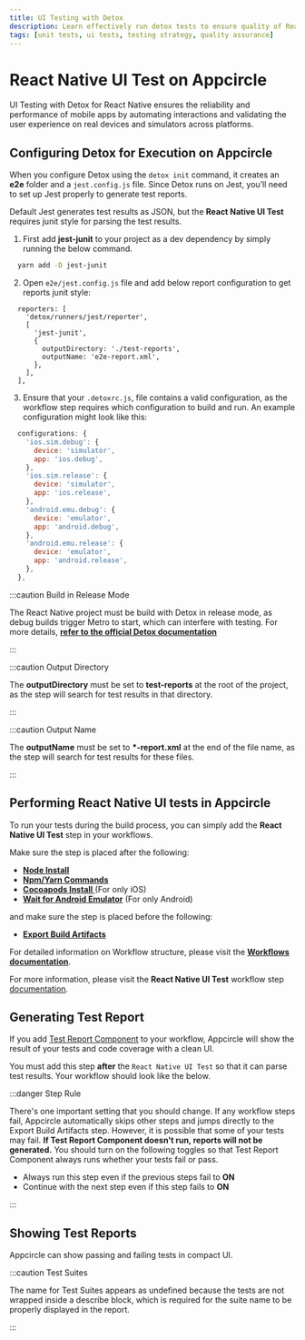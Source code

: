 ```yaml
---
title: UI Testing with Detox
description: Learn effectively run detox tests to ensure quality of React Native projects
tags: [unit tests, ui tests, testing strategy, quality assurance]
---
```


# React Native UI Test on Appcircle

UI Testing with Detox for React Native ensures the reliability and performance of mobile apps by automating interactions and validating the user experience on real devices and simulators across platforms.

## Configuring Detox for Execution on Appcircle

When you configure Detox using the `detox init` command, it creates an **e2e** folder and a `jest.config.js` file. Since Detox runs on Jest, you’ll need to set up Jest properly to generate test reports.

Default Jest generates test results as JSON, but the **React Native UI Test** requires junit style for parsing the test results.

1. First add **jest-junit** to your project as a dev dependency by simply running the below command.

```bash
  yarn add -D jest-junit
```

2. Open `e2e/jest.config.js` file and add below report configuration to get reports junit style:

```
  reporters: [
    'detox/runners/jest/reporter',
    [
      'jest-junit',
      {
        outputDirectory: './test-reports',
        outputName: 'e2e-report.xml',
      },
    ],
  ],
```

3. Ensure that your `.detoxrc.js`, file contains a valid configuration, as the workflow step requires which configuration to build and run. An example configuration might look like this:

```js
  configurations: {
    'ios.sim.debug': {
      device: 'simulator',
      app: 'ios.debug',
    },
    'ios.sim.release': {
      device: 'simulator',
      app: 'ios.release',
    },
    'android.emu.debug': {
      device: 'emulator',
      app: 'android.debug',
    },
    'android.emu.release': {
      device: 'emulator',
      app: 'android.release',
    },
  },
```

:::caution Build in Release Mode

The React Native project must be build with Detox in release mode, as debug builds trigger Metro to start, which can interfere with testing. For more details, [**refer to the official Detox documentation**](https://wix.github.io/Detox/docs/introduction/preparing-for-ci)

:::

:::caution Output Directory

The **outputDirectory** must be set to **test-reports** at the root of the project, as the step will search for test results in that directory.

:::

:::caution Output Name

The **outputName** must be set to **\*-report.xml** at the end of the file name, as the step will search for test results for these files.

:::

## Performing React Native UI tests in Appcircle

To run your tests during the build process, you can simply add the **React Native UI Test** step in your workflows.

Make sure the step is placed after the following:

- [**Node Install**](/workflows/react-native-specific-workflow-steps/node-install)
- [**Npm/Yarn Commands**](/workflows/react-native-specific-workflow-steps/npm-yarn-commands)
- [**Cocoapods Install** ](/workflows/ios-specific-workflow-steps/cocoapods-install) (For only iOS)
- [**Wait for Android Emulator**](/workflows/android-specific-workflow-steps/wait-for-android-emulator) (For only Android)

and make sure the step is placed before the following:

- [**Export Build Artifacts**](/workflows/common-workflow-steps/export-build-artifacts)

For detailed information on Workflow structure, please visit the [**Workflows documentation**](/workflows).

For more information, please visit the **React Native UI Test** workflow step [documentation](/workflows/react-native-specific-workflow-steps/react-native-ui-test#prerequisites).


## Generating Test Report

If you add [Test Report Component](https://github.com/appcircleio/appcircle-test-report-component) to your workflow, Appcircle will show the result of your tests and code coverage with a clean UI.

<Screenshot url='https://cdn.appcircle.io/docs/assets/test-reports.png' />

You must add this step **after** the `React Native UI Test` so that it can parse test results. Your workflow should look like the below.

<Screenshot url='https://cdn.appcircle.io/docs/assets/BE4404New-testReport.png' />

:::danger Step Rule

There's one important setting that you should change. If any workflow steps fail, Appcircle automatically skips other steps and jumps directly to the Export Build Artifacts step. However, it is possible that some of your tests may fail. **If Test Report Component doesn't run, reports will not be generated.** You should turn on the following toggles so that Test Report Component always runs whether your tests fail or pass.

- Always run this step even if the previous steps fail to **ON**
- Continue with the next step even if this step fails to **ON**
  
<Screenshot url="https://cdn.appcircle.io/docs/assets/ios-unit-test-report-steps-on.png" />

:::


## Showing Test Reports

Appcircle can show passing and failing tests in compact UI.

<Screenshot url='https://cdn.appcircle.io/docs/assets/test-reports-detail.png' />

:::caution Test Suites

The name for Test Suites appears as undefined because the tests are not wrapped inside a describe block, which is required for the suite name to be properly displayed in the report.

:::

<Screenshot url='https://cdn.appcircle.io/docs/assets/test-reports-suite-detail.png' />
